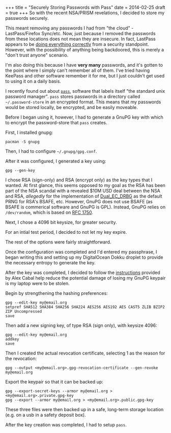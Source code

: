 +++
title = "Securely Storing Passwords with Pass"
date = 2014-02-25
draft = true
+++
So with the recent NSA/PRISM revelations, I decided to store my passwords securely.

This meant removing any passwords I had from "the cloud" - LastPass/Firefox Sync/etc.
Now, just because I removed the passwords from these locations does not mean they are insecure.
In fact, LastPass appears to be [doing everything correctly](https://news.ycombinator.com/item?id=2526868) from a security standpoint.
However, with the possibility of anything being backdoored, this is merely a "don't trust anyone" scenario.

I'm also doing this because I have **very many** passwords, and it's gotten to the point where I simply can't remember all of them.
I've tried having KeePass and other software remember it for me, but I just couldn't get used to using it on a daily basis.

I recently found out about [`pass`](http://www.zx2c4.com/projects/password-store/), software that labels itself "the standard unix password manager".
`pass` stores passwords in a directory called `~/.password-store` in an encrypted format.
This means that my passwords would be stored locally, be encrypted, and be easily moveable.

Before I began using it, however, I had to generate a GnuPG key with which to encrypt the password-store that `pass` creates.

First, I installed gnupg:

```
pacman -S gnupg
```

Then, I had to configure `~/.gnupg/gpg.conf`.

After it was configured, I generated a key using:

```
gpg --gen-key
```

I chose RSA (sign-only) and RSA (encrypt only) as the key types that I wanted.
At first glance, this seems opposed to my goal as the RSA has been part of the NSA scandal with a revealed $10M USD deal between the NSA and RSA, *allegedly* for the implementation of [Dual\_EC\_DRBG](https://en.wikipedia.org/wiki/Dual_EC_DRBG) as the default PRNG for RSA's BSAFE, etc.
However, GnuPG does not use BSAFE (as BSAFE is commerical software and GnuPG is GPL).
Instead, GnuPG relies on `/dev/random`, which is based on [RFC 1750](http://www.ietf.org/rfc/rfc1750.txt).

Next, I chose a 4096 bit keysize, for greater security.

For an intial test period, I decided to not let my key expire.

The rest of the options were fairly straightforward.

Once the configuration was completed and I'd entered my passphrase, I began writing this and setting up my DigitalOcean Dokku droplet to provide the necessary entropy to generate the key.

After the key was completed, I decided to follow the [instructions](https://alexcabal.com/creating-the-perfect-gpg-keypair/) provided by Alex Cabal help reduce the potential damage of losing my GnuPG keypair is my laptop were to be stolen.

Begin by strengthening the hashing preferences:

```
gpg --edit-key my@email.org
setpref SHA512 SHA384 SHA256 SHA224 AES256 AES192 AES CAST5 ZLIB BZIP2 ZIP Uncompressed
save
```

Then add a new signing key, of type RSA (sign only), with keysize 4096:

```
gpg --edit-key my@email.org
addkey
save
```

Then I created the actual revocation certificate, selecting 1 as the reason for the revocation:

```
gpg --output <my@email.org>.gpg-revocation-certificate --gen-revoke my@email.org
```

Export the keypair so that it can be backed up:

```
gpg --export-secret-keys --armor my@email.org > <my@email.org>.private.gpg-key
gpg --export --armor my@email.org > <my@email.org>.public.gpg-key
```

These three files were then backed up in a safe, long-term storage location (e.g. on a usb in a safety deposit box).

After the key creation was completed, I had to setup `pass`.
